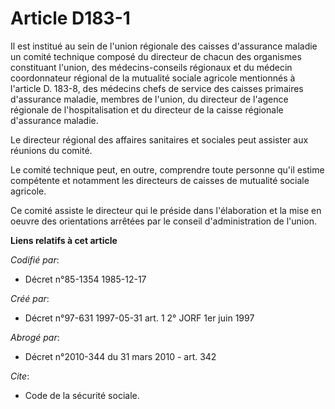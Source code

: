 # Article D183-1

Il est institué au sein de l'union régionale des caisses d'assurance maladie un comité technique composé du directeur de
chacun des organismes constituant l'union, des médecins-conseils régionaux et du médecin coordonnateur régional de la
mutualité sociale agricole mentionnés à l'article D. 183-8, des médecins chefs de service des caisses primaires d'assurance
maladie, membres de l'union, du directeur de l'agence régionale de l'hospitalisation et du directeur de la caisse régionale
d'assurance maladie.

Le directeur régional des affaires sanitaires et sociales peut assister aux réunions du comité.

Le comité technique peut, en outre, comprendre toute personne qu'il estime compétente et notamment les directeurs de caisses
de mutualité sociale agricole.

Ce comité assiste le directeur qui le préside dans l'élaboration et la mise en oeuvre des orientations arrêtées par le
conseil d'administration de l'union.

**Liens relatifs à cet article**

_Codifié par_:

  - Décret n°85-1354 1985-12-17

_Créé par_:

  - Décret n°97-631 1997-05-31 art. 1 2° JORF 1er juin 1997

_Abrogé par_:

  - Décret n°2010-344 du 31 mars 2010 - art. 342

_Cite_:

  - Code de la sécurité sociale.
